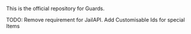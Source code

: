 This is the official repository for Guards.

TODO:
Remove requirement for JailAPI.
Add Customisable Ids for special Items
